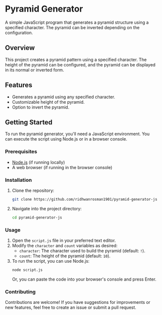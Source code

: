 # Pyramid Generator

A simple JavaScript program that generates a pyramid structure using a specified character. The pyramid can be inverted depending on the configuration.

## Overview

This project creates a pyramid pattern using a specified character. The height of the pyramid can be configured, and the pyramid can be displayed in its normal or inverted form.

## Features

- Generates a pyramid using any specified character.
- Customizable height of the pyramid.
- Option to invert the pyramid.

## Getting Started

To run the pyramid generator, you'll need a JavaScript environment. You can execute the script using Node.js or in a browser console.

### Prerequisites

- [Node.js](https://nodejs.org/) (if running locally)
- A web browser (if running in the browser console)

### Installation

1. Clone the repository:
   ```bash
   git clone https://github.com/ridhwanrosman1901/pyramid-generator-js.git
   ```
2. Navigate into the project directory:
   ```bash
   cd pyramid-generator-js
   ```

### Usage

1. Open the `script.js` file in your preferred text editor.
2. Modify the `character` and `count` variables as desired:
   - `character`: The character used to build the pyramid (default: `!`).
   - `count`: The height of the pyramid (default: `10`).
3. To run the script, you can use Node.js:
   ```bash
   node script.js
   ```
   Or, you can paste the code into your browser's console and press Enter.

### Contributing

Contributions are welcome! If you have suggestions for improvements or new features, feel free to create an issue or submit a pull request.